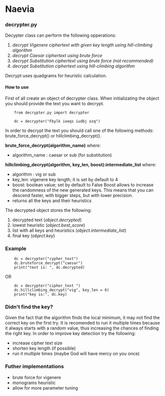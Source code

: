 # Naevia


### decrypter.py

Decypter class can perform the following opperations:
1. *decrypt Vigenere ciphertext with given key length using hill-climbing algorithm*
2. *decrypt Caesar ciphertext using brute force*
3. *decrypt Substitution ciphertext using brute force (not recommended)*
4. *decrypt Substitution ciphertext using hill-climbing algorithm*

Decrypt uses quadgrams for heuristic calculation.
#### How to use

First of all create an object of decrypter class.
When initializating the object you should provide the text you want to decrypt.

        from decrypter.py import decrypter
        
        dc = decrypter("Fbylk ioeqs iudbj ozq")
        
In order to decrypt the text you should call one of the following methods:
brute_force_decrypt() or hillclimbing_decrypt().
    
**brute_force_decrypt(algorithm_name)** where:
* algorithm_name : caesar or sub (for substitution)

**hillclimbing_decrypt(algorithm, key_len, boost):intermediate_list** where:
* algorithm : vig or sub
* key_len: vigenere key length; it is set by default to 4
* boost: boolean value; set by default to False
    Boost allows to increase the randomness of the new generated keys. This means that you can descend faster, with bigger steps, but with lower precision. 
* returns all the keys and their heuristics

The  decrypted object stores the following:
1. decrypted text (*object.decrypted*)
2. lowest heuristic (*object.best_score*)
3. list with all keys and heuristics (*object.intermediate_list*)
4. final key (*object.key*)

### Example
    
        dc = decrypter("cypher_text")
        dc.bruteforce_decrypt("caesar")
        print("text is: ", dc.decrypted)
        
OR
        
        dc = decrypter("cipher_text ")
        dc.hillclimbing_decrypt("vig", key_len = 6)
        print("key is:", dc.key)
        
### Didn't find the key?

Given the fact that the algorithm finds the local minimum, it may not find the correct key on the first try.
It is recomended to run it multiple times because it always starts with a random value, thus increasing the chances of finding the right key.
In order to improve key detection try the following:
* increase cipher text size
* shorten key length (if possible)
* run it multiple times (maybe God will have mercy on you once)



### Futher implementations
* brute force for vigenere
* monograms heuristic
* allow for more parameter tuning

